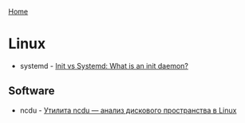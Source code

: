 [Home](README.md)
# Linux
- systemd - [Init vs Systemd: What is an init daemon?](https://uace.github.io/learning/init-vs-systemd-what-is-an-init-daemon)
## Software
- ncdu - [Утилита ncdu — анализ дискового пространства в Linux](https://www.white-windows.ru/utilita-ncdu-analiz-diskovogo-prostranstva-v-linux/)
